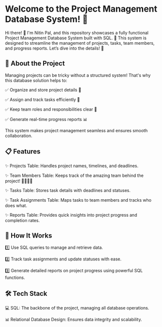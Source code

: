 # Welcome to the Project Management Database System! 🚀

Hi there! 👋 I'm Nitin Pal, and this repository showcases a fully functional Project Management Database System built with SQL. 🎉 This system is designed to streamline the management of projects, tasks, team members, and progress reports. Let’s dive into the details! 🌟

## 🌟 About the Project
Managing projects can be tricky without a structured system! That's why this database solution helps to:

✅ Organize and store project details 📂

✅ Assign and track tasks efficiently 📝

✅ Keep team roles and responsibilities clear 💼

✅ Generate real-time progress reports 📊

This system makes project management seamless and ensures smooth collaboration.

## 📋 Features

✨ Projects Table: Handles project names, timelines, and deadlines.

✨ Team Members Table: Keeps track of the amazing team behind the project! 🧑‍💻👩‍💻

✨ Tasks Table: Stores task details with deadlines and statuses.

✨ Task Assignments Table: Maps tasks to team members and tracks who does what.

✨ Reports Table: Provides quick insights into project progress and completion rates.

## 🚀 How It Works

1️⃣ Use SQL queries to manage and retrieve data.

2️⃣ Track task assignments and update statuses with ease.

3️⃣ Generate detailed reports on project progress using powerful SQL functions.

## 🛠️ Tech Stack

💻 SQL: The backbone of the project, managing all database operations.

📊 Relational Database Design: Ensures data integrity and scalability.





